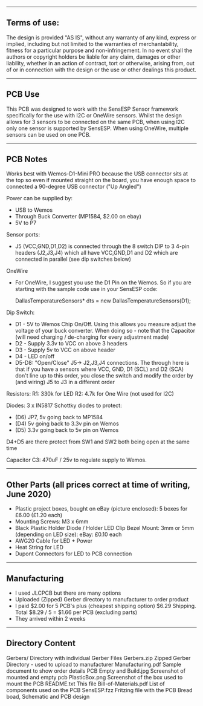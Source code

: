 ---------------
Terms of use:
---------------
The design is provided "AS IS", without any warranty of any kind, express or implied, including but not limited to the warranties of merchantability, fitness for a particular purpose and non-infringement. In no event shall the authors or copyright holders be liable for any claim, damages or other liability, whether in an action of contract, tort or otherwise, arising from, out of or in connection with the design or the use or other dealings this product.

---------------
PCB Use
---------------
This PCB was designed to work with the SensESP Sensor framework specifically for the use with I2C or OneWire sensors. Whilst the design allows for 3 sensors to be connected on the same PCB, when using I2C only one sensor is supported by SensESP. When using OneWire, multiple sensors can be used on one PCB. 

---------------
PCB Notes
---------------

Works best with Wemos-D1-Mini PRO because the USB connector sits at the top so even if mounted straight on the board, you have enough space to connected a 90-degree USB connector ("Up Angled")

Power can be supplied by:
- USB to Wemos
- Through Buck Converter (MP1584, $2.00 on ebay)
- 5V to P7

Sensor ports:
- J5 (VCC,GND,D1,D2) is connected through the 8 switch DIP to 3 4-pin headers (J2,J3,J4) which all have VCC,GND,D1 and D2 which are connected in parallel (see dip switches below)

OneWire
- For OneWire, I suggest you use the D1 Pin on the Wemos. So if you are starting with the sample code use in your SensESP code:

  DallasTemperatureSensors* dts = new DallasTemperatureSensors(D1);

Dip Switch:
- D1 - 5V to Wemos Chip On/Off. Using this allows you measure adjust the voltage of your buck converter. When doing so - note that the Capacitor (will need charging / de-charging for every adjustment made)
- D2 - Supply 3.3v to VCC on above 3 headers
- D3 - Supply 5v to VCC on above header
- D4 - LED on/off
- D5-D8: "Open/Close" J5-> J2,J3,J4 connections. The through here is that if you have a sensors where VCC, GND, D1 (SCL) and D2 (SCA) don't line up to this order, you close the switch and modify the order by (and wiring) J5 to J3 in a different order

Resistors:
R1: 330k for LED
R2: 4.7k for One Wire (not used for I2C)

Diodes:
3 x IN5817 Schottky diodes to protect: 
- (D6) JP7, 5v going back to MP1584
- (D4) 5v going back to 3.3v pin on Wemos
- (D5) 3.3v going back to 5v pin on Wemos

D4+D5 are there protect from SW1 and SW2 both being open at the same time

Capacitor
C3: 470uF / 25v to regulate supply to Wemos. 

---------------
Other Parts (all prices correct at time of writing, June 2020)
---------------

- Plastic project boxes, bought on eBay (picture enclosed): 5 boxes for £6.00 (£1.20 each)
- Mounting Screws: M3 x 6mm
- Black Plastic Holder Diode / Holder LED Clip Bezel Mount: 3mm or 5mm (depending on LED size): eBay: £0.10 each
- AWG20 Cable for LED + Power
- Heat String for LED
- Dupont Connectors for LED to PCB connection

---------------
Manufacturing
---------------

- I used JLCPCB but there are many options
- Uploaded (Zipped) Gerber directory to manufacturer to order product
- I paid $2.00 for 5 PCB's plus (cheapest shipping option) $6.29 Shipping. Total $8.29 / 5 = $1.66 per PCB (excluding parts)
- They arrived within 2 weeks

---------------
Directory Content
---------------

Gerbers/ 		Directory with individual Gerber Files
Gerbers.zip		Zipped Gerber Directory - used to upload to manufacturer
Manufacturing.pdf	Sample document to show order details
PCB Empty and Build.jpg	Screenshot of mounted and empty pcb
PlasticBox.png		Screenshot of the box used to mount the PCB
README.txt		This file
Bill-of-Materials.pdf	List of components used on the PCB
SensESP.fzz		Fritzing file with the PCB Bread boad, Schematic and PCB design



